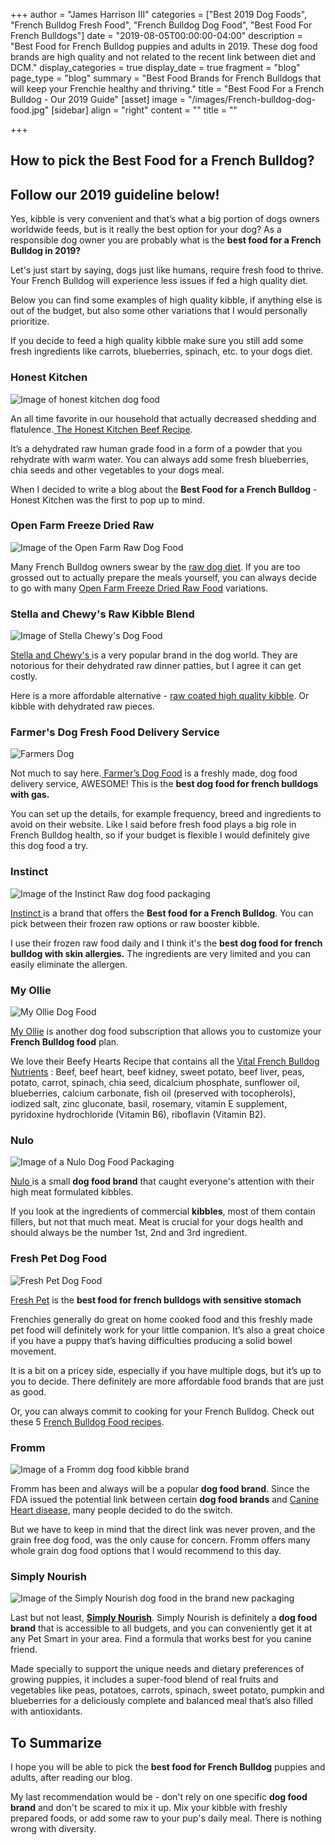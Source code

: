 +++
author = "James Harrison III"
categories = ["Best 2019 Dog Foods", "French Bulldog Fresh Food", "French Bulldog Dog Food", "Best Food For French Bulldogs"]
date = "2019-08-05T00:00:00-04:00"
description = "Best Food for French Bulldog puppies and adults in 2019. These dog food brands are high quality and not related to the recent link between diet and DCM."
display_categories = true
display_date = true
fragment = "blog"
page_type = "blog"
summary = "Best Food Brands for French Bulldogs that will keep your Frenchie healthy and thriving."
title = "Best Food For a French Bulldog - Our 2019 Guide"
[asset]
image = "/images/French-bulldog-dog-food.jpg"
[sidebar]
align = "right"
content = ""
title = ""

+++
## How to pick the Best Food for a French Bulldog?

## Follow our 2019 guideline below!

Yes, kibble is very convenient and that’s what a big portion of dogs owners worldwide feeds, but is it really the best option for your dog? As a responsible dog owner you are probably what is the **best food for a French Bulldog in 2019?**

Let's just start by saying, dogs just like humans, require fresh food to thrive. Your French Bulldog will experience less issues if fed a high quality diet.

Below you can find some examples of high quality kibble, if anything else is out of the budget, but also some other variations that I would personally prioritize.

If you decide to feed a high quality kibble make sure you still add some fresh ingredients like carrots, blueberries, spinach, etc. to your dogs diet.

### **Honest Kitchen**

![Image of honest kitchen dog food](/images/the-honest-kitchen.jpg "honest-kitchen-raw-dog-food")

An all time favorite in our household that actually decreased shedding and flatulence.[ The Honest Kitchen Beef Recipe](https://www.thehonestkitchen.com/dehydrated-whole-grain-beef-recipe-verve "Honest Kitchen Dog Food").

It’s a dehydrated raw human grade food in a form of a powder that you rehydrate with warm water. You can always add some fresh blueberries, chia seeds and other vegetables to your dogs meal.

When I decided to write a blog about the **Best Food for a French Bulldog** - Honest Kitchen was the first to pop up to mind.

### **Open Farm Freeze Dried Raw**

![Image of the Open Farm Raw Dog Food ](/images/Open-farm.jpg "Open-farm-raw-dog-food")

Many French Bulldog owners swear by the  [raw dog diet](https://www.servicedogcertifications.org/benefits-of-a-raw-food-diet-for-dogs/ "raw dog diet benefits"). If you are too grossed out to actually prepare the meals yourself, you can always decide to go with many [Open Farm Freeze Dried Raw Food](https://openfarmpet.com/collections/freeze-dried-dog-food "Open Farm Raw Dog Food ") variations.

### **Stella and Chewy's Raw Kibble Blend**

![Image of Stella Chewy's Dog Food](/images/Stella-Chewy-doog-food.jpg "Stella-Chewy-Dog-Food")

[Stella and Chewy's ](https://www.stellaandchewys.com/ "Stella and Chewy's Dog Food Brand")is a very popular brand in the dog world. They are notorious for their dehydrated raw dinner patties, but I agree it can get costly.

Here is a more affordable alternative - [raw coated high quality kibble](https://www.stellaandchewys.com/dog-food/raw-coated-kibble/ "Raw Coated Kibble Dog Food"). Or kibble with dehydrated raw pieces.

### **Farmer's Dog Fresh Food Delivery Service**

![Farmers Dog](/images/farmers-dog.jpg "farmers-dog")

Not much to say here.[ Farmer’s Dog Food](https://www.thefarmersdog.com/ "Farmer's Dog Fresh Dog Food") is a freshly made, dog food delivery service, AWESOME! This is the **best dog food for french bulldogs with gas.**

You can set up the details, for example frequency, breed and ingredients to avoid on their website. Like I said before fresh food plays a big role in French Bulldog health, so if your budget is flexible I would definitely give this dog food a try.

### **Instinct**

![Image of the Instinct Raw dog food packaging](/images/instinct-raw.jpg "instinct-raw-dog-food")

[Instinct ](https://www.instinctpetfood.com/dogs "Instinct Dog food ")is a brand that offers the **Best food for a French Bulldog**. You can pick between their frozen raw options or raw booster kibble.

I use their frozen raw food daily and I think it's the **best dog food for french bulldog with skin allergies.** The ingredients are very limited and you can easily eliminate the allergen.

### **My Ollie**

![My Ollie Dog Food](/images/my-ollie-dog-food.jpg "my-ollie-dog-food")

[My Ollie](https://www.myollie.com/ "My Ollie Fresh Dog Food") is another dog food subscription that allows you to customize your **French Bulldog food** plan.

We love their Beefy Hearts Recipe that contains all the [Vital French Bulldog Nutrients](https://ethicalfrenchie.com/blog/a-thorough-understanding-of-nutrients-for-french-bulldogs/ "Nutrients For French Bulldog") : Beef, beef heart, beef kidney, sweet potato, beef liver, peas, potato, carrot, spinach, chia seed, dicalcium phosphate, sunflower oil, blueberries, calcium carbonate, fish oil (preserved with tocopherols), iodized salt, zinc gluconate, basil, rosemary, vitamin E supplement, pyridoxine hydrochloride (Vitamin B6), riboflavin (Vitamin B2).

### **Nulo**

![Image of a Nulo Dog Food Packaging](/images/nulo-dog-food-for-french-bulldog.jpg "Nulo-dog-food-for-french-bulldog")

[Nulo ](https://www.nulo.com/our-food/dog-food/freestyle-adult-dog-salmon-and-peas-recipe/ "Nulo Salmon Dog Food")is a small **dog food brand** that caught everyone's attention with their high meat formulated kibbles.

If you look at the ingredients of commercial **kibbles**, most of them contain fillers, but not that much meat. Meat is crucial for your dogs health and should always be the number 1st, 2nd and 3rd ingredient.

### **Fresh Pet Dog Food**

![Fresh Pet Dog Food](/images/fresh-pet-dog-food.jpg "fresh-pet-dog-food")

[Fresh Pet](https://freshpet.com/products/?pet=dog "Fresh Pet Fresh Dog Food") is the **best food for french bulldogs with sensitive stomach**

Frenchies generally do great on home cooked food and this freshly made pet food will definitely work for your little companion. It’s also a great choice if you have a puppy that’s having difficulties producing a solid bowel movement.

It is a bit on a pricey side, especially if you have multiple dogs, but it’s up to you to decide. There definitely are more affordable food brands that are just as good.

Or, you can always commit to cooking for your French Bulldog. Check out these 5 [French Bulldog Food recipes](https://ethicalfrenchie.com/home-cooked-food-for-your-french-bulldog-ethical-frenchie/ "French Bulldog Food Recipes").

### **Fromm**

![Image of a Fromm dog food kibble brand](/images/Fromm-Dog-Food-Kibble-1.jpg "Fromm-dog-food-kibble")

Fromm has been and always will be a popular **dog food brand**. Since the FDA issued the potential link between certain **dog food brands** and [Canine Heart disease](https://www.vetmed.wsu.edu/outreach/Pet-Health-Topics/categories/diseases/dilated-cardiomyopathy-in-dogs "Heart Disease in Dogs"), many people decided to do the switch.

But we have to keep in mind that the direct link was never proven, and the grain free dog food, was the only cause for concern. Fromm offers many whole grain dog food options that I would recommend to this day.

### **Simply Nourish**

![Image of the Simply Nourish dog food in the brand new packaging](/images/simply-nourish-dog-food-1.jpg "simple-nourish-dog-food")

Last but not least, [**Simply Nourish**](https://www.petsmart.com/featured-brands/simply-nourish/dog/simply-nourish-adult-dog-food---natural-fish-and-brown-rice-52835.html?cgid=5000099 "Simply Nourish Dog Food"). Simply Nourish is definitely a **dog food brand** that is accessible to all budgets, and you can conveniently get it at any Pet Smart in your area. Find a formula that works best for you canine friend.

Made specially to support the unique needs and dietary preferences of growing puppies, it includes a super-food blend of real fruits and vegetables like peas, potatoes, carrots, spinach, sweet potato, pumpkin and blueberries for a deliciously complete and balanced meal that’s also filled with antioxidants.

## To Summarize

I hope you will be able to pick the **best food for French Bulldog** puppies and adults, after reading our blog.

My last recommendation would be - don't rely on one specific **dog  food brand** and don't be scared to mix it up. Mix your kibble with freshly prepared foods, or add some raw to your pup's daily meal.  There is nothing wrong with diversity.